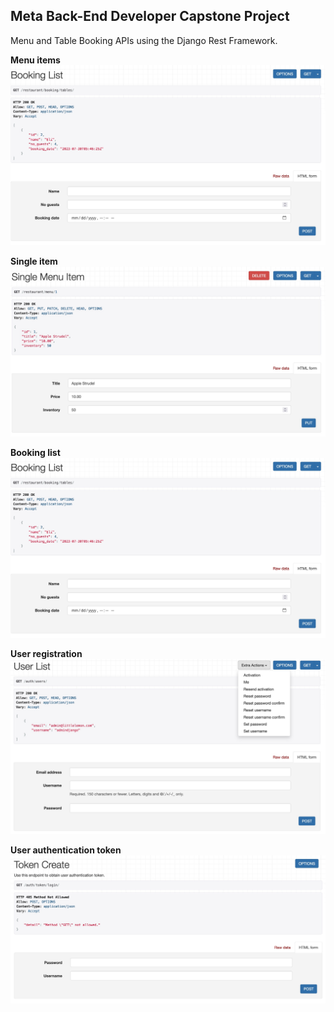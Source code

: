 ## Meta Back-End Developer Capstone Project

Menu and Table Booking APIs using the Django Rest Framework.

**Menu items**
![Menu items](project_images/booking_list.jpeg)



**Single item**
![Single item](project_images/single_item.jpeg)



**Booking list**
![Boking list](project_images/booking_list.jpeg)



**User registration**
![User list](project_images/user_list.jpeg)



**User authentication token**
![User token](project_images/token_create.jpeg)
